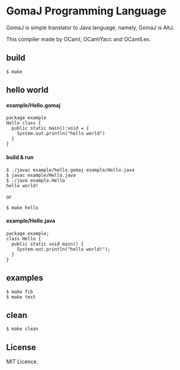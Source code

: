 # GomaJ Programming Language

GomaJ is simple translator to Java language, namely, GomaJ is AltJ.

This compiler made by OCaml, OCamlYacc and OCamlLex.

## build

    $ make

## hello world

#### example/Hello.gomaj

```
package example
Hello class {
  public static main():void = {
    System.out.println("hello world")
  }
}
```

#### build & run

    $ ./javac example/hello.gomaj example/Hello.java
    $ javac example/Hello.java
    $ ./java example.Hello
    hello world!

or

    $ make hello

#### example/Hello.java

```
package example;
class Hello {
  public static void main() {
    System.out.println("hello world!");
  }
}
```

## examples

    $ make fib
    $ make test

## clean

    $ make clean

## License

MIT Licence.

